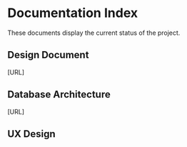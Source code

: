 # Documentation Index
These documents display the current status of the project. 
## Design Document
[URL]

## Database Architecture
[URL]

## UX Design
